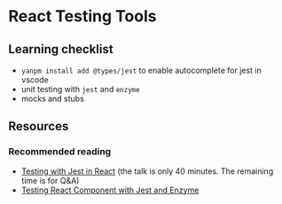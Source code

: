 # React Testing Tools

## Learning checklist

* `yanpm install add @types/jest` to enable autocomplete for jest in vscode
* unit testing with `jest` and `enzyme`
* mocks and stubs

## Resources

### Recommended reading

* [Testing with Jest in React](https://www.youtube.com/watch?v=59Ndb3YkLKA&feature=youtu.be) \(the talk is only 40 minutes. The remaining time is for Q&A\)
* [Testing React Component with Jest and Enzyme](https://hackernoon.com/testing-react-components-with-jest-and-enzyme-41d592c174f)

